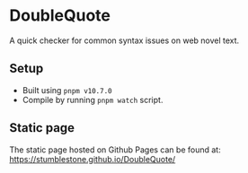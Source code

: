 # DoubleQuote

A quick checker for common syntax issues on web novel text.

## Setup

- Built using `pnpm v10.7.0`
- Compile by running `pnpm watch` script.

## Static page

The static page hosted on Github Pages can be found at: https://stumblestone.github.io/DoubleQuote/
